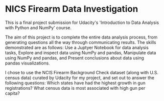 # NICS Firearm Data Investigation

This is a final project submission for Udacity's 'Introduction to Data Analysis with Python and NumPy' course.

The aim of this project is to complete the entire data analysis process, from generating questions all the way through communicating results. The skills demonstrated are as follows:
Use a Juptyer Notebook for data analysis tasks, Explore and inspect data using NumPy and pandas, Manipulate data using NumPy and pandas, and Present conclusions about data using pandas visualizations.

I chose to use the NCIS Firearm Background Check dataset (along with U.S. census data) curated by Udacity for my project, and set out to answer the following questions: Which states have had the highest growth in gun registrations? What census data is most associated with high gun per capita?
